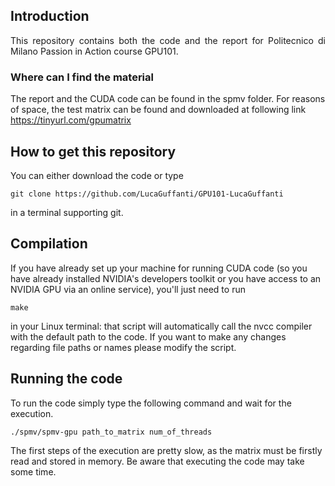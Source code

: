 ## Introduction
<p align="justify">
This repository contains both the code and the report for Politecnico di Milano Passion in Action course GPU101.
</p>

### Where can I find the material
The report and the CUDA code can be found in the spmv folder. For reasons of space, the test matrix can be found and downloaded at 
following link
https://tinyurl.com/gpumatrix

## How to get this repository
You can either download the code or type
```
git clone https://github.com/LucaGuffanti/GPU101-LucaGuffanti
```
in a terminal supporting git.

## Compilation

If you have already set up your machine for running CUDA code (so you have already installed NVIDIA's developers toolkit or you have access to an NVIDIA GPU via an online service), you'll just need to run 
```
make
```
in your Linux terminal: that script will automatically call the nvcc compiler with the default path to the code. If you want to make any changes regarding file paths or names please modify the script. 

## Running the code

To run the code simply type the following command and wait for the execution.
```
./spmv/spmv-gpu path_to_matrix num_of_threads
```
The first steps of the execution are pretty slow, as the matrix must be firstly read and stored in memory. Be aware that executing the code may take some time.



